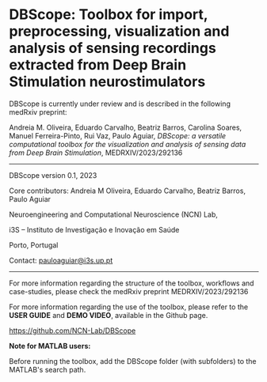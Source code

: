 # DBScope: Toolbox for import, preprocessing, visualization and analysis of sensing recordings extracted from Deep Brain Stimulation neurostimulators

DBScope is currently under review and is described in the following medRxiv preprint:

Andreia M. Oliveira, Eduardo Carvalho, Beatriz Barros, Carolina Soares, Manuel Ferreira-Pinto, Rui Vaz, Paulo Aguiar, <i>DBScope: a versatile computational toolbox for the visualization and analysis of sensing data from Deep Brain Stimulation</i>, MEDRXIV/2023/292136

******************************************************************************************************************************************

DBScope version 0.1, 2023

Core contributors: Andreia M Oliveira, Eduardo Carvalho, Beatriz Barros, Paulo Aguiar

Neuroengineering and Computational Neuroscience (NCN) Lab,

i3S – Instituto de Investigação e Inovação em Saúde

Porto, Portugal 

Contact: pauloaguiar@i3s.up.pt

******************************************************************************************************************************************

For more information regarding the structure of the toolbox, workflows and case-studies, please check the medRxiv preprint MEDRXIV/2023/292136

For more information regarding the use of the toolbox, please refer to the **USER GUIDE** and **DEMO VIDEO**, available in the Github page.

https://github.com/NCN-Lab/DBScope


**Note for MATLAB users:**

Before running the toolbox, add the DBScope folder (with subfolders) to the MATLAB's search path.
